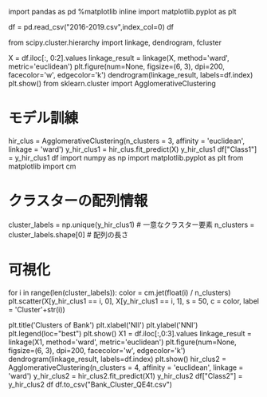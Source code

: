 import pandas as pd
%matplotlib inline
import matplotlib.pyplot as plt

df = pd.read_csv("2016-2019.csv",index_col=0)
df

from scipy.cluster.hierarchy import linkage, dendrogram, fcluster

X = df.iloc[:, 0:2].values
linkage_result = linkage(X, method='ward', metric='euclidean')
plt.figure(num=None, figsize=(6, 3), dpi=200, facecolor='w', edgecolor='k')
dendrogram(linkage_result, labels=df.index)
plt.show()
from sklearn.cluster import AgglomerativeClustering

# モデル訓練
hir_clus   = AgglomerativeClustering(n_clusters = 3, affinity = 'euclidean', linkage = 'ward')
y_hir_clus1 = hir_clus.fit_predict(X)
y_hir_clus1
df["Class1"] = y_hir_clus1
df
import numpy as np
import matplotlib.pyplot as plt
from matplotlib import cm

# クラスターの配列情報
cluster_labels = np.unique(y_hir_clus1)  # 一意なクラスター要素
n_clusters = cluster_labels.shape[0]    # 配列の長さ

# 可視化
for i in range(len(cluster_labels)):
    color = cm.jet(float(i) / n_clusters)
    plt.scatter(X[y_hir_clus1 == i, 0], X[y_hir_clus1 == i, 1], s = 50, c = color, label = 'Cluster'+str(i))

plt.title('Clusters of Bank')
plt.xlabel('NII')
plt.ylabel('NNI')
plt.legend(loc="best")
plt.show()
X1 = df.iloc[:,0:3].values
linkage_result = linkage(X1, method='ward', metric='euclidean')
plt.figure(num=None, figsize=(6, 3), dpi=200, facecolor='w', edgecolor='k')
dendrogram(linkage_result, labels=df.index)
plt.show()
hir_clus2   = AgglomerativeClustering(n_clusters = 4, affinity = 'euclidean', linkage = 'ward')
y_hir_clus2 = hir_clus2.fit_predict(X1)
y_hir_clus2
df["Class2"] = y_hir_clus2
df
df.to_csv("Bank_Cluster_QE4t.csv")

